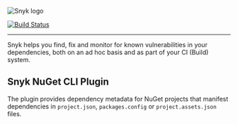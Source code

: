 ![Snyk logo](https://snyk.io/style/asset/logo/snyk-print.svg)

[![Build Status](https://api.travis-ci.org/snyk/snyk-nuget-plugin.svg?branch=master)](https://travis-ci.org/snyk/snyk-nuget-plugin)

***

Snyk helps you find, fix and monitor for known vulnerabilities in your dependencies, both on an ad hoc basis and as part of your CI (Build) system.

## Snyk NuGet CLI Plugin

The plugin provides dependency metadata for NuGet projects that manifest dependencies in `project.json`, `packages.config` or `project.assets.json` files.
